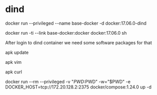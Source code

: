 # dind

docker run --privileged --name base-docker -d docker:17.06.0-dind

docker run -ti --link base-docker:docker  docker:17.06.0 sh

After login to dind container we need some software packages for that


apk update

apk vim

apk curl 

docker run --rm  --privileged -v "$PWD:$PWD" -w="$PWD"  -e DOCKER_HOST=tcp://172.20.128.2:2375 docker/compose:1.24.0 up -d
